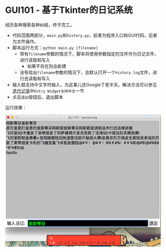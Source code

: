 # GUI101 - 基于Tkinter的日记系统

经历各种搜索各种纠结，终于完工。

- 代码范围两部分，`main.py`和`history.py`，前者为程序入口和GUI代码，后者为文件操作。
- 脚本运行方式：`python main.py [filename]`
	- 带有`filename`参数的情况下，脚本将使用参数指定的文件作为日记文件，进行读取和写入
		+ 如果不存在则会新建
	- 没有给出`filename`参数的情况下，会默认打开一个`history.log`文件，进行去读取和写入
- 输入框支持中文字符输入，为这事儿还Google了老半天。解决方法可以参见[迭代记录](../../../0MOOC/2w/SprintLog.md)中`Entry Widget支持中文`一节
- 点击`退出`按钮后，退出脚本

运行效果：

![showcase.png](./showcase.png)